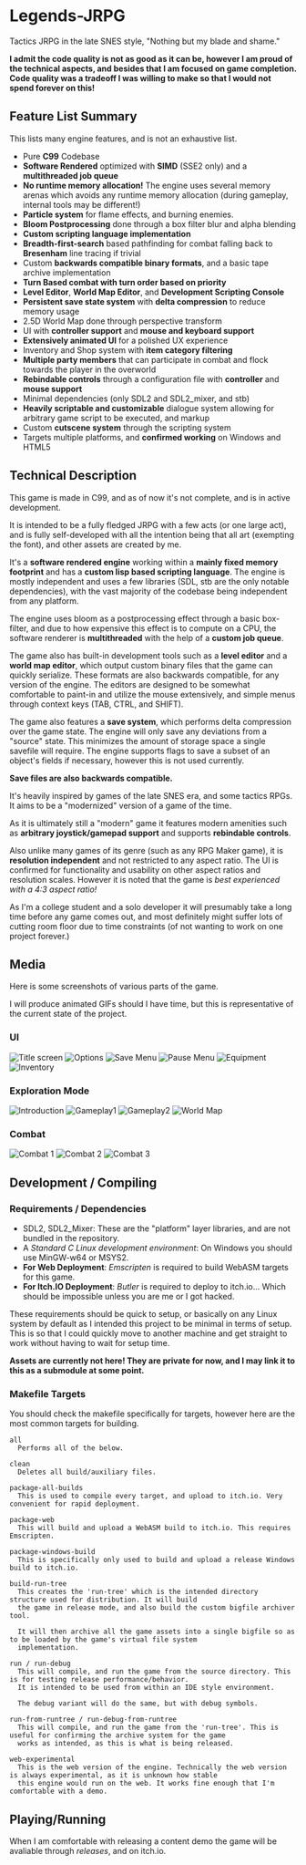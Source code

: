 # Legends-JRPG
Tactics JRPG in the late SNES style, "Nothing but my blade and shame."

**I admit the code quality is not as good as it can be, however I am proud of the technical aspects, and besides that I am focused on game completion. Code quality was a tradeoff I was willing to make so that I would not spend forever on this!**

## Feature List Summary
This lists many engine features, and is not an exhaustive list.

- Pure **C99** Codebase
- **Software Rendered** optimized with **SIMD** (SSE2 only) and a **multithreaded job queue**
- **No runtime memory allocation!** The engine uses several memory arenas which avoids any runtime memory allocation (during gameplay, internal tools may be different!)
- **Particle system** for flame effects, and burning enemies.
- **Bloom Postprocessing** done through a box filter blur and alpha blending
- **Custom scripting language implementation**
- **Breadth-first-search** based pathfinding for combat falling back to **Bresenham** line tracing if trivial
- Custom **backwards compatible binary formats**, and a basic tape archive implementation
- **Turn Based combat with turn order based on priority**
- **Level Editor**, **World Map Editor**, and **Development Scripting Console**
- **Persistent save state system** with **delta compression** to reduce memory usage
- 2.5D World Map done through perspective transform
- UI with **controller support** and **mouse and keyboard support**
- **Extensively animated UI** for a polished UX experience
- Inventory and Shop system with **item category filtering**
- **Multiple party members** that can participate in combat and flock towards the player in the overworld
- **Rebindable controls** through a configuration file with **controller** and **mouse support**
- Minimal dependencies (only SDL2 and SDL2_mixer, and stb)
- **Heavily scriptable and customizable** dialogue system allowing for arbitrary game script to be executed, and markup
- Custom **cutscene system** through the scripting system
- Targets multiple platforms, and **confirmed working** on Windows and HTML5

## Technical Description

This game is made in C99, and as of now it's not complete, and is in active development. 

It is intended to be a fully fledged JRPG with a few acts (or one large act), and is fully self-developed with all the intention being that all art (exempting the font), and other assets are created by me.

It's a **software rendered engine** working within a **mainly fixed memory footprint** and has
a **custom lisp based scripting language**. The engine is mostly independent and uses
a few libraries (SDL, stb are the only notable dependencies), with the vast majority
of the codebase being independent from any platform.

The engine uses bloom as a postprocessing effect through a basic box-filter, and due to
how expensive this effect is to compute on a CPU, the software renderer is **multithreaded** with the
help of a **custom job queue**.

The game also has built-in development tools such as a **level editor** and a **world map editor**, which output
custom binary files that the game can quickly serialize. These formats are also backwards compatible, for any version
of the engine. The editors are designed to be somewhat comfortable to paint-in and utilize the mouse extensively, and simple menus through context keys (TAB, CTRL, and SHIFT).

The game also features a **save system**, which performs delta compression over the game state. The engine will only save
any deviations from a "source" state. This minimizes the amount of storage space a single savefile will require. The engine
supports flags to save a subset of an object's fields if necessary, however this is not used currently.

**Save files are also backwards compatible.**

It's heavily inspired by games of the late SNES era, and some tactics RPGs. It aims to
be a "modernized" version of a game of the time.

As it is ultimately still a "modern" game it features modern amenities such as **arbitrary joystick/gamepad support** and
supports **rebindable controls**.

Also unlike many games of its genre (such as any RPG Maker game), it is **resolution independent** and not restricted to any aspect ratio. The UI is confirmed for functionality and usability on other aspect ratios and resolution scales. However it is noted that the game is _best experienced with a 4:3 aspect ratio!_

As I'm a college student and a solo developer it will presumably take a long time before any game comes out,
and most definitely might suffer lots of cutting room floor due to time constraints (of not wanting to work on one project
forever.)

## Media
Here is some screenshots of various parts of the game.

I will produce animated GIFs should I have time, but this is representative of the current state of the project.
### UI
![Title screen](./media/title.png)
![Options](./media/options.png)
![Save Menu](./media/save.png)
![Pause Menu](./media/game1pause.png)
![Equipment](./media/gameparty.png)
![Inventory](./media/inventory.png)
### Exploration Mode
![Introduction](./media/game1intro.png)
![Gameplay1](./media/game1gameplay.png)
![Gameplay2](./media/game2gameplay.png)
![World Map](./media/worldmap.png)
### Combat
![Combat 1](./media/combat1.png)
![Combat 2](./media/combat2.png)
![Combat 3](./media/combat3.png)

## Development / Compiling

### Requirements / Dependencies
- SDL2, SDL2_Mixer: These are the "platform" layer libraries, and are not bundled in the repository.
- A _Standard C Linux development environment_: On Windows you should use MinGW-w64 or MSYS2.
- **For Web Deployment**: _Emscripten_ is required to build WebASM targets for this game.
- **For Itch.IO Deployment**: _Butler_ is required to deploy to itch.io... Which should be impossible unless you are me or I got hacked.

These requirements should be quick to setup, or basically on any Linux system by default as I intended this project to be minimal in terms of
setup. This is so that I could quickly move to another machine and get straight to work without having to wait for setup time.

**Assets are currently not here! They are private for now, and I may link it to this as a submodule at some point.**

### Makefile Targets
You should check the makefile specifically for targets, however here are the most common targets for building.
```
all
  Performs all of the below.

clean
  Deletes all build/auxiliary files.

package-all-builds
  This is used to compile every target, and upload to itch.io. Very convenient for rapid deployment.

package-web
  This will build and upload a WebASM build to itch.io. This requires Emscripten.

package-windows-build
  This is specifically only used to build and upload a release Windows build to itch.io.

build-run-tree 
  This creates the 'run-tree' which is the intended directory structure used for distribution. It will build
  the game in release mode, and also build the custom bigfile archiver tool.
  
  It will then archive all the game assets into a single bigfile so as to be loaded by the game's virtual file system
  implementation.
  
run / run-debug
  This will compile, and run the game from the source directory. This is for testing release performance/behavior.
  It is intended to be used from within an IDE style environment.

  The debug variant will do the same, but with debug symbols.
  
run-from-runtree / run-debug-from-runtree
  This will compile, and run the game from the 'run-tree'. This is useful for confirming the archive system for the game
  works as intended, as this is what is being released.
  
web-experimental
  This is the web version of the engine. Technically the web version is always experimental, as it is unknown how stable
  this engine would run on the web. It works fine enough that I'm comfortable with a demo.
```

## Playing/Running

When I am comfortable with releasing a content demo the game will be avaliable through _releases_, and on itch.io.
